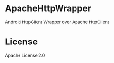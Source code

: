 ApacheHttpWrapper
=================

Android HttpClient Wrapper over Apache HttpClient

License
=================
Apache License 2.0

